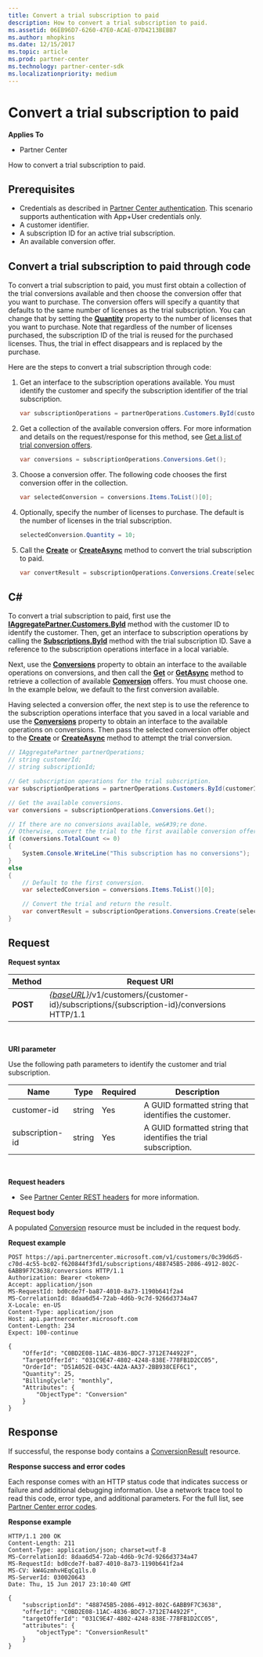 ```yaml
---
title: Convert a trial subscription to paid
description: How to convert a trial subscription to paid.
ms.assetid: 06EB96D7-6260-47E0-ACAE-07D4213BEBB7
ms.author: mhopkins
ms.date: 12/15/2017
ms.topic: article
ms.prod: partner-center
ms.technology: partner-center-sdk
ms.localizationpriority: medium
---
```


# Convert a trial subscription to paid


**Applies To**

-   Partner Center

How to convert a trial subscription to paid.

## <span id="Prerequisites"></span><span id="prerequisites"></span><span id="PREREQUISITES"></span>Prerequisites


-   Credentials as described in [Partner Center authentication](partner-center-authentication.md). This scenario supports authentication with App+User credentials only.
-   A customer identifier.
-   A subscription ID for an active trial subscription.
-   An available conversion offer.

## <span id="Convert_a_trial_subscription_to_paid_through_code"></span><span id="convert_a_trial_subscription_to_paid_through_code"></span><span id="CONVERT_A_TRIAL_SUBSCRIPTION_TO_PAID_THROUGH_CODE"></span>Convert a trial subscription to paid through code


To convert a trial subscription to paid, you must first obtain a collection of the trial conversions available and then choose the conversion offer that you want to purchase. The conversion offers will specify a quantity that defaults to the same number of licenses as the trial subscription. You can change that by setting the [**Quantity**](https://docs.microsoft.com/dotnet/api/microsoft.store.partnercenter.models.subscriptions.conversion.quantity) property to the number of licenses that you want to purchase. Note that regardless of the number of licenses purchased, the subscription ID of the trial is reused for the purchased licenses. Thus, the trial in effect disappears and is replaced by the purchase.

Here are the steps to convert a trial subscription through code:

1.  Get an interface to the subscription operations available. You must identify the customer and specify the subscription identifier of the trial subscription.
    ``` csharp
    var subscriptionOperations = partnerOperations.Customers.ById(customerId).Subscriptions.ById(subscriptionId);
    ```

2.  Get a collection of the available conversion offers. For more information and details on the request/response for this method, see [Get a list of trial conversion offers](get-a-list-of-trial-conversion-offers.md).
    ``` csharp
    var conversions = subscriptionOperations.Conversions.Get();
    ```

3.  Choose a conversion offer. The following code chooses the first conversion offer in the collection.
    ``` csharp
    var selectedConversion = conversions.Items.ToList()[0];
    ```

4.  Optionally, specify the number of licenses to purchase. The default is the number of licenses in the trial subscription.
    ``` csharp
    selectedConversion.Quantity = 10;
    ```

5.  Call the [**Create**](https://docs.microsoft.com/dotnet/api/microsoft.store.partnercenter.subscriptions.isubscriptionupgradecollection.create) or [**CreateAsync**](https://docs.microsoft.com/dotnet/api/microsoft.store.partnercenter.subscriptions.isubscriptionupgradecollection.createasync) method to convert the trial subscription to paid.
    ``` csharp
    var convertResult = subscriptionOperations.Conversions.Create(selectedConversion);
    ```

## <span id="C_"></span><span id="c_"></span>C#


To convert a trial subscription to paid, first use the [**IAggregatePartner.Customers.ById**](https://docs.microsoft.com/dotnet/api/microsoft.store.partnercenter.customers.icustomercollection.byid) method with the customer ID to identify the customer. Then, get an interface to subscription operations by calling the [**Subscriptions.ById**](https://docs.microsoft.com/dotnet/api/microsoft.store.partnercenter.customerusers.icustomerusercollection.byid) method with the trial subscription ID. Save a reference to the subscription operations interface in a local variable.

Next, use the [**Conversions**](https://docs.microsoft.com/dotnet/api/microsoft.store.partnercenter.subscriptions.isubscription.conversions) property to obtain an interface to the available operations on conversions, and then call the [**Get**](https://docs.microsoft.com/dotnet/api/microsoft.store.partnercenter.subscriptions.isubscriptionconversioncollection.get) or [**GetAsync**](https://docs.microsoft.com/dotnet/api/microsoft.store.partnercenter.subscriptions.isubscriptionconversioncollection.getasync) method to retrieve a collection of available [**Conversion**](https://docs.microsoft.com/dotnet/api/microsoft.store.partnercenter.models.subscriptions.conversion) offers. You must choose one. In the example below, we default to the first conversion available.

Having selected a conversion offer, the next step is to use the reference to the subscription operations interface that you saved in a local variable and use the [**Conversions**](https://docs.microsoft.com/dotnet/api/microsoft.store.partnercenter.subscriptions.isubscription.conversions) property to obtain an interface to the available operations on conversions. Then pass the selected conversion offer object to the [**Create**](https://docs.microsoft.com/dotnet/api/microsoft.store.partnercenter.subscriptions.isubscriptionupgradecollection.create) or [**CreateAsync**](https://docs.microsoft.com/dotnet/api/microsoft.store.partnercenter.subscriptions.isubscriptionupgradecollection.createasync) method to attempt the trial conversion.

``` csharp
// IAggregatePartner partnerOperations;
// string customerId;
// string subscriptionId; 

// Get subscription operations for the trial subscription.
var subscriptionOperations = partnerOperations.Customers.ById(customerId).Subscriptions.ById(subscriptionId);

// Get the available conversions.
var conversions = subscriptionOperations.Conversions.Get();

// If there are no conversions available, we&#39;re done. 
// Otherwise, convert the trial to the first available conversion offer.
if (conversions.TotalCount <= 0)
{
    System.Console.WriteLine("This subscription has no conversions");
}
else
{
    // Default to the first conversion.
    var selectedConversion = conversions.Items.ToList()[0];

    // Convert the trial and return the result.
    var convertResult = subscriptionOperations.Conversions.Create(selectedConversion);
}
```

## <span id="_Request"></span><span id="_request"></span><span id="_REQUEST"></span> Request


**Request syntax**

| Method   | Request URI                                                                                                                 |
|----------|-----------------------------------------------------------------------------------------------------------------------------|
| **POST** | [*{baseURL}*](partner-center-rest-urls.md)/v1/customers/{customer-id}/subscriptions/{subscription-id}/conversions HTTP/1.1 |

 

**URI parameter**

Use the following path parameters to identify the customer and trial subscription.

| Name            | Type   | Required | Description                                                     |
|-----------------|--------|----------|-----------------------------------------------------------------|
| customer-id     | string | Yes      | A GUID formatted string that identifies the customer.           |
| subscription-id | string | Yes      | A GUID formatted string that identifies the trial subscription. |

 

**Request headers**

-   See [Partner Center REST headers](headers.md) for more information.

**Request body**

A populated [Conversion](conversions.md#conversion) resource must be included in the request body.

**Request example**

```
POST https://api.partnercenter.microsoft.com/v1/customers/0c39d6d5-c70d-4c55-bc02-f620844f3fd1/subscriptions/488745B5-2086-4912-802C-6ABB9F7C3638/conversions HTTP/1.1
Authorization: Bearer <token>
Accept: application/json
MS-RequestId: bd0cde7f-ba87-4010-8a73-1190b641f2a4
MS-CorrelationId: 8daa6d54-72ab-4d6b-9c7d-9266d3734a47
X-Locale: en-US
Content-Type: application/json
Host: api.partnercenter.microsoft.com
Content-Length: 234
Expect: 100-continue

{
    "OfferId": "C0BD2E08-11AC-4836-BDC7-3712E744922F",
    "TargetOfferId": "031C9E47-4802-4248-838E-778FB1D2CC05",
    "OrderId": "D51A052E-043C-4A2A-AA37-2BB938CEF6C1",
    "Quantity": 25,
    "BillingCycle": "monthly",
    "Attributes": {
        "ObjectType": "Conversion"
    }
}
```

## <span id="_Response"></span><span id="_response"></span><span id="_RESPONSE"></span> Response


If successful, the response body contains a [ConversionResult](conversions.md#conversionresult) resource.

**Response success and error codes**

Each response comes with an HTTP status code that indicates success or failure and additional debugging information. Use a network trace tool to read this code, error type, and additional parameters. For the full list, see [Partner Center error codes](error-codes.md).

**Response example**

```http
HTTP/1.1 200 OK
Content-Length: 211
Content-Type: application/json; charset=utf-8
MS-CorrelationId: 8daa6d54-72ab-4d6b-9c7d-9266d3734a47
MS-RequestId: bd0cde7f-ba87-4010-8a73-1190b641f2a4
MS-CV: kW4GzmhvHEqCq1ls.0
MS-ServerId: 030020643
Date: Thu, 15 Jun 2017 23:10:40 GMT

﻿{
    "subscriptionId": "488745B5-2086-4912-802C-6ABB9F7C3638",
    "offerId": "C0BD2E08-11AC-4836-BDC7-3712E744922F",
    "targetOfferId": "031C9E47-4802-4248-838E-778FB1D2CC05",
    "attributes": {
        "objectType": "ConversionResult"
    }
}
```

 

 




